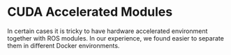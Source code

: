 # CUDA Accelerated Modules

In certain cases it is tricky to have hardware accelerated environment together with ROS modules.
In our experience, we found easier to separate them in different Docker environments.
